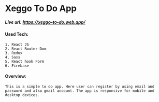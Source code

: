 # Xeggo To Do App

##### Live url: https://xeggo-to-do.web.app/

#### Used Tech:
    1. React JS
    2. React Router Dom
    3. Redux
    4. Sass
    5. React hook Form
    6. Firebase

#### Overview: 
    This is a simple to do app. Here user can register by using email and password and also gmail account. The app is responsive for mobile and desktop devices.



